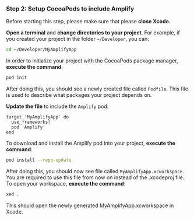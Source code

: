 ### Step 2: Setup CocoaPods to include Amplify

Before starting this step, please make sure that please **close Xcode.**

**Open a terminal** and **change directories to your project**.  For example, if you created your project in the folder `~/Developer`, you can:
```bash
cd ~/Developer/MyAmplifyApp
```

In order to initialize your project with the CocoaPods package manager, **execute the command**:
```bash
pod init
```

After doing this, you should see a newly created file called `Podfile`.  This file is used to describe what packages your project depends on.

**Update the file** to include the `Amplify` pod:
```
target 'MyAmplifyApp' do
  use_frameworks!
  pod 'Amplify'
end
```

To download and install the Amplify pod into your project, **execute the command**:
```bash
pod install --repo-update
```

After doing this, you should now see file called `MyAmplifyApp.xcworkspace`.  You are required to use this file from now on instead of the .xcodeproj file.  To open your workspace, **execute the command**:
```bash
xed .
```
This should open the newly generated MyAmplifyApp.xcworkspace in Xcode.